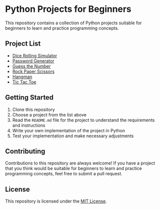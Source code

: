 # Python Projects for Beginners

This repository contains a collection of Python projects suitable for beginners to learn and practice programming concepts.

## Project List

- [Dice Rolling Simulator](./Dice_Rolling_Simulator/README.md)
- [Password Generator](./Password_Generator/README.md)
- [Guess the Number](./Guess_the_Number/README.md)
- [Rock Paper Scissors](./Rock_Paper_Scissors/README.md)
- [Hangman](./Hangman/README.md)
- [Tic Tac Toe](./Tic_Tac_Toe/README.md)

## Getting Started

1. Clone this repository
2. Choose a project from the list above
3. Read the `README.md` file for the project to understand the requirements and instructions
4. Write your own implementation of the project in Python
5. Test your implementation and make necessary adjustments

## Contributing

Contributions to this repository are always welcome! If you have a project that you think would be suitable for beginners to learn and practice programming concepts, feel free to submit a pull request.

## License

This repository is licensed under the [MIT License](./LICENSE).

